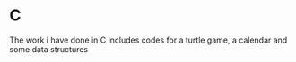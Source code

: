 # C
 The work i have done in C includes codes for a turtle game, a calendar and some data structures
